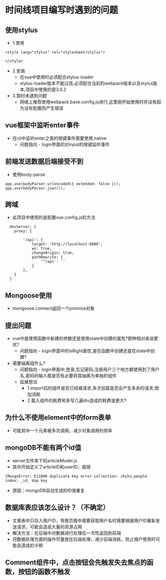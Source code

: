 # 时间线项目编写时遇到的问题
## 使用stylus
- 1.使用
```
<style lang="stylus" rel="stylesheet/stylus">

</style>
```
- 2.安装
  - 在vue中使用时必须配合stylus-loader
  - stylus-loader版本不能过高,必须配合当前的webpack版本以及stylus版本,项目中使用的是3.0.2
- 3.暂时未遇到问题
  - 网络上推荐使用webpack.base.config.js进行,这里刚开始使用时并没有因为没有配置而产生错误

## vue框架中监听enter事件
- 在cli中监听enter之类的按键事件需要使用.native
  - 问题指向 - login界面的对input的按键监听事件

## 前端发送数据后端接受不到
- 使用body-parse
```
app.use(bodyParser.urlencoded({ extended: false }));
app.use(bodyParser.json());
```

## 跨域
- 此项目中使用的是配置vue.config.js的方法
```
  devServer: {
    proxy: {
        
        '/api': {
            target: 'http://localhost:8088',
            ws: true,
            changeOrigin: true,
            pathRewrite: {
                '^/api': ''
            }
        },
    }
  }
```
## Mongoose使用
- mongoose.connect返回一个promise对象

## 提出问题
- vue中是使用函数中新建的参数还是使用state中创建的属性?那种相对来说更优?
  - 问题指向 - login界面中的isRight属性,是在函数中创建还是在state中创建?
- 需要抽离组件么?
  - 问题指向 - login界面中,登录,忘记密码,注册用户三个地方都使用到了用户名,密码的输入框是否有必要将其抽离为单独的组件
  - 延展想法 
    - 1.import后的组件是否已经被请求,多次加载是否会产生多余的请求,增加消耗
    - 2.载入组件的耗费和多写几遍div造成的耗费谁更大?

## 为什么不使用element中的form表单
- 可能其中一个元素被多次调用，减少对象调用的频率

## mongoDB不能有两个id值
- server文件夹下的articleModel.js
- 其中开始定义了articleID和userID，报错 
```
[MongoError: E11000 duplicate key error collection: zhihu.people index: _id_ dup key
```
- 原因：mongoDB自动生成的ID值重复

## 数据库表应该怎么设计？（不确定）
- 文章表中只存入用户ID，导致页面中需要获取用户名时需要根据用户ID重新发送请求，可能会造成大量的资源占用
- 解决方法：在后端中对数据进行处理后一次性返回到前端
- 将数据处理方面的操作尽量放在后端处理，减少前端消耗，防止用户使用时可能会造成的卡顿

## Comment组件中，点击按钮会先触发失去焦点的函数，按钮的函数不触发